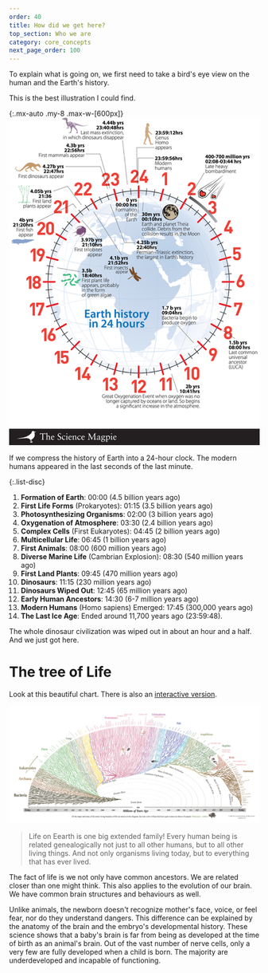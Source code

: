 ```yaml
---
order: 40
title: How did we get here?
top_section: Who we are
category: core_concepts
next_page_order: 100
---
```


To explain what is going on, we first need to take a bird's eye view on the human and the Earth's history. 

This is the best illustration I could find.

{:.mx-auto .my-8 .max-w-[600px]}
![](/images/book/how-did-we-get-here/earth-in-24-hours.png)

If we compress the history of Earth into a 24-hour clock. The modern humans appeared in the last seconds of the last minute.

{:.list-disc}
1. **Formation of Earth**: 00:00 (4.5 billion years ago)
2. **First Life Forms** (Prokaryotes): 01:15 (3.5 billion years ago)
3. **Photosynthesizing Organisms**: 02:00 (3 billion years ago)
4. **Oxygenation of Atmosphere**: 03:30 (2.4 billion years ago)
5. **Complex Cells** (First Eukaryotes): 04:45 (2 billion years ago)
6. **Multicellular Life**: 06:45 (1 billion years ago)
7. **First Animals**: 08:00 (600 million years ago)
8. **Diverse Marine Life** (Cambrian Explosion): 08:30 (540 million years ago)
9. **First Land Plants**: 09:45 (470 million years ago)
10. **Dinosaurs**: 11:15 (230 million years ago)
11. **Dinosaurs Wiped Out**: 12:45 (65 million years ago)
12. **Early Human Ancestors**: 14:30 (6-7 million years ago)
13. **Modern Humans** (Homo sapiens) Emerged: 17:45 (300,000 years ago)
14. **The Last Ice Age**: Ended around 11,700 years ago (23:59:48).

The whole dinosaur civilization was wiped out in about an hour and a half. And we just got here.

# The tree of Life

Look at this beautiful chart. There is also an [interactive version](https://evogeneao.com/en/explore/tree-of-life-explorer). 

![](/images/book/how-did-we-get-here/tree-of-life_2000.png)

> Life on Eearth is one big extended family! Every human being is related genealogically not just to all other humans, but to all other living things. And not only organisms living today, but to everything that has ever lived.

The fact of life is we not only have common ancestors. We are related closer than one might think.
This also applies to the evolution of our brain. We have common brain structures and behaviours as well. 

Unlike animals, the newborn doesn't recognize mother's face, voice, or feel fear, nor do they understand dangers. This difference can be explained by the anatomy of the brain and the embryo's developmental history. These science shows that a baby's brain is far from being as developed at the time of birth as an animal's brain. Out of the vast number of nerve cells, only a very few are fully developed when a child is born. The majority are underdeveloped and incapable of functioning.
